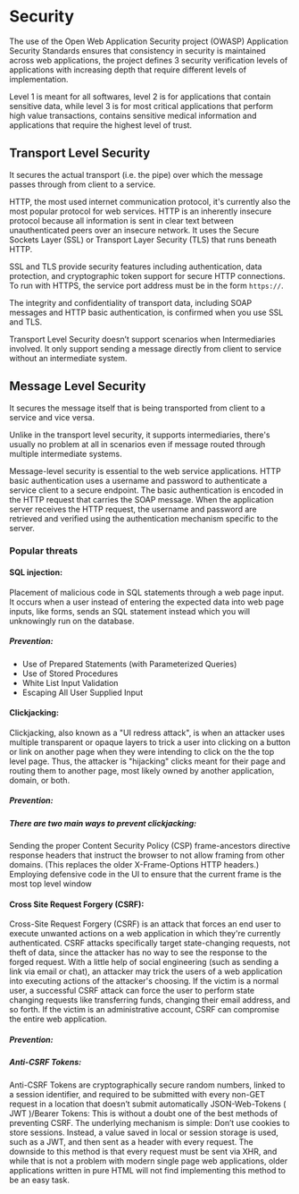 # Security

The use of the Open Web Application Security project (OWASP) Application Security Standards ensures that consistency in security is maintained across web applications, the project defines 3 security verification levels of applications with increasing depth that require different levels of implementation. 

Level 1 is meant for all softwares, level 2 is for applications that contain sensitive data, while level 3 is for most critical applications that perform high value transactions, contains sensitive medical information and applications that require the highest level of trust.

## Transport Level Security
It secures the actual transport (i.e. the pipe) over which the message passes through from client to a service.


HTTP, the most used internet communication protocol, it's currently also the most popular protocol for web services. HTTP is an inherently insecure protocol because all information is sent in clear text between unauthenticated peers over an insecure network. It uses the Secure Sockets Layer (SSL) or Transport Layer Security (TLS) that runs beneath HTTP.


SSL and TLS provide security features including authentication, data protection, and cryptographic token support for secure HTTP connections. To run with HTTPS, the service port address must be in the form `https://`. 


The integrity and confidentiality of transport data, including SOAP messages and HTTP basic authentication, is confirmed when you use SSL and TLS.


Transport Level Security doesn’t support scenarios when Intermediaries involved. It only support sending a message directly from client to service without an intermediate system.

## Message Level Security
It secures the message itself that is being transported from client to a service and vice versa.

Unlike in the transport level security, it supports intermediaries, there's usually no problem at all in scenarios even if message routed through multiple intermediate systems.

Message-level security is essential to the web service applications. HTTP basic authentication uses a username and password to authenticate a service client to a secure endpoint. The basic authentication is encoded in the HTTP request that carries the SOAP message. When the application server receives the HTTP request, the username and password are retrieved and verified using the authentication mechanism specific to the server.

### Popular threats 

#### SQL injection:
Placement of malicious code in SQL statements through a web page input.
It occurs when a user instead of entering the expected data into web page inputs, like forms, sends an SQL statement instead which you will unknowingly run on the database. 

##### Prevention:
- Use of Prepared Statements (with Parameterized Queries)
- Use of Stored Procedures
- White List Input Validation
- Escaping All User Supplied Input


#### Clickjacking:
Clickjacking, also known as a "UI redress attack", is when an attacker uses multiple transparent or opaque layers to trick a user into clicking on a button or link on another page when they were intending to click on the the top level page. Thus, the attacker is "hijacking" clicks meant for their page and routing them to another page, most likely owned by another application, domain, or both.

##### Prevention:
##### There are two main ways to prevent clickjacking:


Sending the proper Content Security Policy (CSP) frame-ancestors directive response headers that instruct the browser to not allow framing from other domains. (This replaces the older X-Frame-Options HTTP headers.)
Employing defensive code in the UI to ensure that the current frame is the most top level window

#### Cross Site Request Forgery (CSRF):

Cross-Site Request Forgery (CSRF) is an attack that forces an end user to execute unwanted actions on a web application in which they're currently authenticated. CSRF attacks specifically target state-changing requests, not theft of data, since the attacker has no way to see the response to the forged request. With a little help of social engineering (such as sending a link via email or chat), an attacker may trick the users of a web application into executing actions of the attacker's choosing. If the victim is a normal user, a successful CSRF attack can force the user to perform state changing requests like transferring funds, changing their email address, and so forth. If the victim is an administrative account, CSRF can compromise the entire web application.

##### Prevention:
##### Anti-CSRF Tokens:

Anti-CSRF Tokens are cryptographically secure random numbers, linked to a session identifier, and required to be submitted with every non-GET request in a location that doesn’t submit automatically
JSON-Web-Tokens ( JWT )/Bearer Tokens: 
This is without a doubt one of the best methods of preventing CSRF. The underlying mechanism is simple: Don’t use cookies to store sessions. Instead, a value saved in local or session storage is used, such as a JWT, and then sent as a header with every request. The downside to this method is that every request must be sent via XHR, and while that is not a problem with modern single page web applications, older applications written in pure HTML will not find implementing this method to be an easy task.

